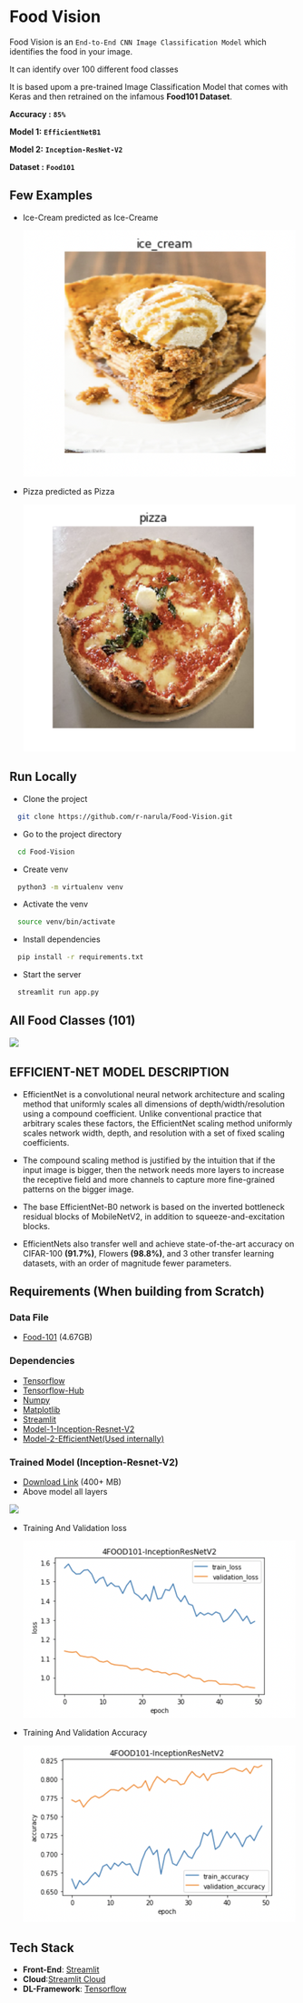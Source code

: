 # Food Vision

Food Vision is an `End-to-End CNN Image Classification Model` which identifies the food in your image. 

It can identify over 100 different food classes

It is based upom a pre-trained Image Classification Model that comes with Keras and then retrained on the infamous **Food101 Dataset**.

**Accuracy :** **`85%`**

**Model 1:** **`EfficientNetB1`**

**Model 2:** **`Inception-ResNet-V2`**

**Dataset :** **`Food101`**

## Few Examples

* Ice-Cream predicted as Ice-Creame

  <img src="images/Icecream-predicted.png">
  
* Pizza predicted as Pizza

  <img src="images/pizza-predicted.png">
## Run Locally

* Clone the project

```bash
  git clone https://github.com/r-narula/Food-Vision.git
```

* Go to the project directory

```bash
  cd Food-Vision
```
* Create venv

```bash
  python3 -m virtualenv venv 
```

* Activate the venv

```bash
  source venv/bin/activate
```

* Install dependencies

```bash
  pip install -r requirements.txt
```

* Start the server

```bash
  streamlit run app.py 
```

## All Food Classes (101)

![](extras/all-101-food-class.gif)

## EFFICIENT-NET MODEL DESCRIPTION

- EfficientNet is a convolutional neural network architecture and scaling method that uniformly scales all dimensions of depth/width/resolution using a compound coefficient. Unlike conventional practice that arbitrary scales these factors, the EfficientNet scaling method uniformly scales network width, depth, and resolution with a set of fixed scaling coefficients.

- The compound scaling method is justified by the intuition that if the input image is bigger, then the network needs more layers to increase the receptive field and more channels to capture more fine-grained patterns on the bigger image.

- The base EfficientNet-B0 network is based on the inverted bottleneck residual blocks of MobileNetV2, in addition to squeeze-and-excitation blocks.

- EfficientNets also transfer well and achieve state-of-the-art accuracy on CIFAR-100 **(91.7%)**, Flowers **(98.8%)**, and 3 other transfer learning datasets, with an order of magnitude fewer parameters.

## Requirements (When building from Scratch)
### Data File

* [Food-101](http://data.vision.ee.ethz.ch/cvl/food-101.tar.gz)
(4.67GB)

### Dependencies

* [Tensorflow](https://github.com/tensorflow/tensorflow)
* [Tensorflow-Hub](https://github.com/tensorflow/hub)
* [Numpy](https://github.com/numpy/numpy)
* [Matplotlib](https://github.com/matplotlib/matplotlib)
* [Streamlit](https://streamlit.io/)
* [Model-1-Inception-Resnet-V2](https://www.tensorflow.org/api_docs/python/tf/keras/applications/inception_resnet_v2/InceptionResNetV2)
* [Model-2-EfficientNet(Used internally)](https://www.tensorflow.org/api_docs/python/tf/keras/applications/efficientnet/EfficientNetB1)

### Trained Model (Inception-Resnet-V2)

* [Download Link](https://drive.google.com/file/d/1oYT2Kcy8mNOyCOyJq5b6maZ9g84WcCf1/view?usp=sharing) (400+ MB)
* Above model all layers

![](extras/all-neural-network-layers.gif)

* Training And Validation loss
 
  <img src="images/train-and-val-loss.png">

* Training And Validation Accuracy

  <img src="images/training-and-val-accuracy.png">

## Tech Stack
* **Front-End**: [Streamlit](https://github.com/streamlit/streamlit)
* **Cloud**:[Streamlit Cloud](https://streamlit.io/cloud)
* **DL-Framework**: [Tensorflow](https://github.com/tensorflow/tensorflow)

